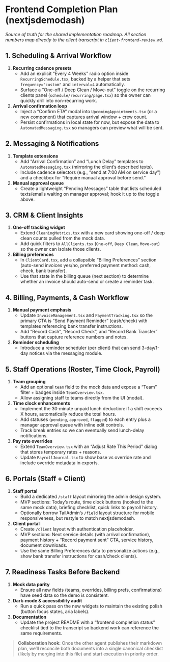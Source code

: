 # Frontend Completion Plan (nextjsdemodash)
_Source of truth for the shared implementation roadmap. All section numbers map directly to the client transcript in `client-frontend-review.md`._

## 1. Scheduling & Arrival Workflow
1. **Recurring cadence presets**  
   - Add an explicit “Every 4 Weeks” radio option inside `RecurringSchedule.tsx`, backed by a helper that sets `frequency="custom"` and `interval=4` automatically.  
   - Surface a “One-off / Deep Clean / Move-out” toggle on the recurring clients panel (`schedule/recurring/page.tsx`) so the owner can quickly drill into non-recurring work.
2. **Arrival confirmation loop**  
   - Inject a “Confirm ETA” modal into `UpcomingAppointments.tsx` (or a new component) that captures arrival window + crew count.  
   - Persist confirmations in local state for now, but expose the data to `AutomatedMessaging.tsx` so managers can preview what will be sent.

## 2. Messaging & Notifications
1. **Template extensions**  
   - Add “Arrival Confirmation” and “Lunch Delay” templates to `AutomatedMessaging.tsx` (mirroring the client’s described texts).  
   - Include cadence selectors (e.g., “send at 7:00 AM on service day”) and a checkbox for “Require manual approval before send.”
2. **Manual approval queue**  
   - Create a lightweight “Pending Messages” table that lists scheduled texts/emails waiting on manager approval; hook it up to the toggle above.

## 3. CRM & Client Insights
1. **One-off tracking widget**  
   - Extend `CleaningMetrics.tsx` with a new card showing one-off / deep clean counts pulled from the mock data.  
   - Add quick filters to `AllClients.tsx` (`One-off`, `Deep Clean`, `Move-out`) so the owner can isolate those clients.
2. **Billing preferences**  
   - In `ClientCard.tsx`, add a collapsible “Billing Preferences” section (auto-send invoices yes/no, preferred payment method: cash, check, bank transfer).  
   - Use that state in the billing queue (next section) to determine whether an invoice should auto-send or create a reminder task.

## 4. Billing, Payments, & Cash Workflow
1. **Manual payment emphasis**  
   - Update `InvoiceManagement.tsx` and `PaymentTracking.tsx` so the primary CTA is “Send Payment Reminder” (cash/check) with templates referencing bank transfer instructions.  
   - Add “Record Cash”, “Record Check”, and “Record Bank Transfer” buttons that capture reference numbers and notes.
2. **Reminder scheduling**  
   - Introduce a reminder scheduler (per client) that can send 3-day/1-day notices via the messaging module.

## 5. Staff Operations (Roster, Time Clock, Payroll)
1. **Team grouping**  
   - Add an optional `team` field to the mock data and expose a “Team” filter + badges inside `TeamOverview.tsx`.  
   - Allow assigning staff to teams directly from the UI (modal).
2. **Time clock enhancements**  
   - Implement the 30‑minute unpaid lunch deduction: if a shift exceeds X hours, automatically reduce the total hours.  
   - Add statuses (`pending`, `approved`, `flagged`) to each entry plus a manager approval queue with inline edit controls.  
   - Track break entries so we can eventually send lunch-delay notifications.
3. **Pay rate overrides**  
   - Extend `TeamOverview.tsx` with an “Adjust Rate This Period” dialog that stores temporary rates + reasons.  
   - Update `PayrollJournal.tsx` to show base vs override rate and include override metadata in exports.

## 6. Portals (Staff + Client)
1. **Staff portal**  
   - Build a dedicated `/staff` layout mirroring the admin design system.  
   - MVP sections: Today’s route, time clock buttons (hooked to the same mock data), briefing checklist, quick links to payroll history.  
   - Optionally borrow TailAdmin’s `/field` layout structure for mobile responsiveness, but restyle to match nextjsdemodash.
2. **Client portal**  
   - Create `/client` layout with authentication placeholder.  
   - MVP sections: Next service details (with arrival confirmation), payment history + “Record payment sent” CTA, service history, document downloads.  
   - Use the same Billing Preferences data to personalize actions (e.g., show bank transfer instructions for cash/check clients).

## 7. Readiness Tasks Before Backend
1. **Mock data parity**  
   - Ensure all new fields (teams, overrides, billing prefs, confirmations) have seed data so the demo is consistent.  
2. **Dark-mode & accessibility audit**  
   - Run a quick pass on the new widgets to maintain the existing polish (button focus states, aria labels).  
3. **Documentation**  
   - Update the project README with a “frontend completion status” checklist tied to the transcript so backend work can reference the same requirements.

> **Collaboration hook:** Once the other agent publishes their markdown plan, we’ll reconcile both documents into a single canonical checklist (likely by merging into this file) and start execution in priority order.

